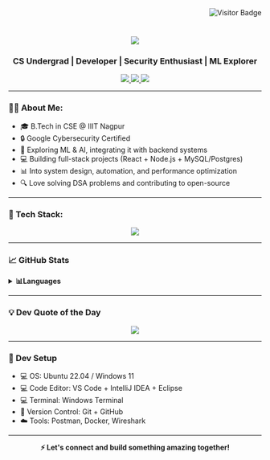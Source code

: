 <!-- Visitor Badge -->
<div align="right">
  <img src="https://visitor-badge.laobi.icu/badge?page_id=ravindrapratapsinghchouhan.ravindrapratapsinghchouhan" alt="Visitor Badge" />
</div>

<h1 align="center">
  <img src="https://readme-typing-svg.herokuapp.com/?font=Righteous&size=35&center=true&vCenter=true&width=500&height=70&duration=4000&lines=Hi+There!+👋;+I'm+Ravindra!;" />
</h1>

<h3 align="center">CS Undergrad | Developer | Security Enthusiast | ML Explorer</h3>

<div align="center">
  <a href="mailto:bt22cse195@iiitn.ac.in">
    <img src="https://img.shields.io/badge/Gmail-D14836?style=for-the-badge&logo=gmail&logoColor=white"/>
  </a>
  <a href="https://www.linkedin.com/in/ravindra-chouhan575/" target="_blank">
    <img src="https://img.shields.io/badge/LinkedIn-0e76a8?style=for-the-badge&logo=linkedin&logoColor=white"/>
  </a>
  <a href="https://leetcode.com/u/rpsc57/" target="_blank">
    <img src="https://img.shields.io/badge/LeetCode-FFA116?style=for-the-badge&logo=leetcode&logoColor=black"/>
  </a>
</div>

---

### 👨‍💻 About Me:

- 🎓 B.Tech in CSE @ IIIT Nagpur
- 🔒 Google Cybersecurity Certified
- 🧠 Exploring ML & AI, integrating it with backend systems
- 💻 Building full-stack projects (React + Node.js + MySQL/Postgres)
- 📊 Into system design, automation, and performance optimization
- 🔍 Love solving DSA problems and contributing to open-source

---

### 🚀 Tech Stack:

<div align="center">
  <img src="https://skillicons.dev/icons?i=react,nextjs,nodejs,tailwind,js,ts,java,python,cpp,c,html,css,mysql,postgres,linux,vscode,git,github,docker,spring" />
</div>

---

### 📈 GitHub Stats

<details>
  <summary><b>📊Languages</b></summary>
  <br/>
  <img height="180em" src="https://github-readme-stats.vercel.app/api/top-langs/?username=ravindra-singh0507&layout=compact&hide_border=true&langs_count=10" />
</details>

---

### 💡 Dev Quote of the Day

<p align="center">
  <img src="https://quotes-github-readme.vercel.app/api?type=horizontal&theme=dark" />
</p>

---

### 🧰 Dev Setup

- 💻 OS: Ubuntu 22.04 / Windows 11
- 💻 Code Editor: VS Code + IntelliJ IDEA + Eclipse
- 💻 Terminal:  Windows Terminal
- 📂 Version Control: Git + GitHub
- ☁️ Tools: Postman, Docker, Wireshark

---

<div align="center">
  <strong>⚡ Let's connect and build something amazing together!</strong>
</div>
